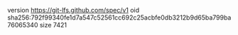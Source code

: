 version https://git-lfs.github.com/spec/v1
oid sha256:792f99340fe1d7a547c52561cc692c25acbfe0db3212b9d65ba799ba76065340
size 7421
